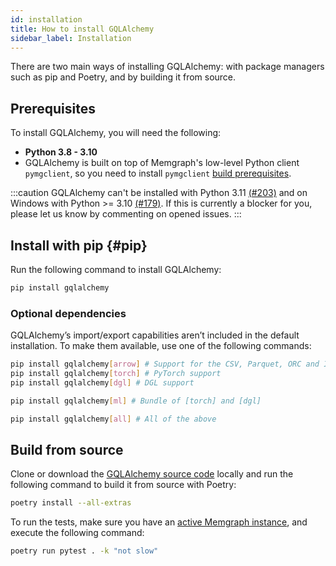 ```yaml
---
id: installation
title: How to install GQLAlchemy
sidebar_label: Installation
---
```


There are two main ways of installing GQLAlchemy: with package managers such
as pip and Poetry, and by building it from source.

## Prerequisites

To install GQLAlchemy, you will need the following:

- **Python 3.8 - 3.10**
- GQLAlchemy is built on top of Memgraph's low-level Python client `pymgclient`, so you need to install `pymgclient` [build prerequisites](https://memgraph.github.io/pymgclient/introduction.html#build-prerequisites).

:::caution
GQLAlchemy can't be installed with Python 3.11 [(#203)](https://github.com/memgraph/gqlalchemy/issues/203) and on Windows with Python >= 3.10 [(#179)](https://github.com/memgraph/gqlalchemy/issues/179). If this is currently a blocker for you, please let us know by commenting on opened issues.
:::

## Install with pip {#pip}

Run the following command to install GQLAlchemy:

```bash
pip install gqlalchemy
```

### Optional dependencies

GQLAlchemy’s import/export capabilities aren’t included in the default installation.
To make them available, use one of the following commands:

```bash
pip install gqlalchemy[arrow] # Support for the CSV, Parquet, ORC and IPC/Feather/Arrow formats
pip install gqlalchemy[torch] # PyTorch support
pip install gqlalchemy[dgl] # DGL support

pip install gqlalchemy[ml] # Bundle of [torch] and [dgl]

pip install gqlalchemy[all] # All of the above
```

## Build from source

Clone or download the [GQLAlchemy source code](https://github.com/memgraph/gqlalchemy) locally and run the following command to build it from source with Poetry:

```bash
poetry install --all-extras
```

To run the tests, make sure you have an [active Memgraph instance](/memgraph), and execute the following command:

```bash
poetry run pytest . -k "not slow"
```
